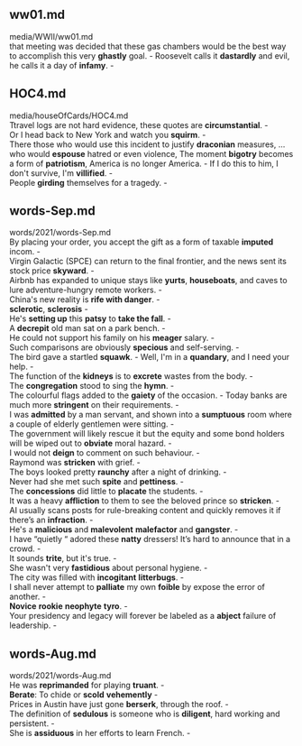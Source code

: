 ## ww01.md ## 
media/WWII/ww01.md  
that meeting was decided that these gas chambers would be the best way to accomplish this very **ghastly** goal. - 
Roosevelt calls it **dastardly** and evil, he calls it a day of **infamy**. -  

## HOC4.md ## 
media/houseOfCards/HOC4.md  
Ttravel logs are not hard evidence, these quotes are **circumstantial**. -  
Or I head back to New York and watch you **squirm**. -  
There those who would use this incident to justify **draconian** measures, ... who would **espouse** hatred or even violence, The moment **bigotry** becomes a form of **patriotism**, America is no longer America. - 
If I do this to him, I don't survive, I'm **villified**. -  
People **girding** themselves for a tragedy. -  

## words-Sep.md ## 
words/2021/words-Sep.md  
By placing your order, you accept the gift as a form of taxable **imputed** incom. -  
Virgin Galactic (SPCE) can return to the final frontier, and the news sent its stock price **skyward**. -  
Airbnb has expanded to unique stays like **yurts**, **houseboats**, and caves to lure adventure-hungry remote workers. -  
China's new reality is **rife with danger**. -  
**sclerotic**, **sclerosis** -  
He's **setting up** this **patsy** to **take the fall**. -  
A **decrepit** old man sat on a park bench. -  
He could not support his family on his **meager** salary. -  
Such comparisons are obviously **specious** and self-serving. -  
The bird gave a startled **squawk**. - 
Well, I'm in a **quandary**, and I need your help. -  
The function of the **kidneys** is to **excrete** wastes from the body. -  
The **congregation** stood to sing the **hymn**. -  
The colourful flags added to the **gaiety** of the occasion. - 
Today banks are much more **stringent** on their requirements. -  
I was **admitted** by a man servant, and shown into a **sumptuous** room where a couple of elderly gentlemen were sitting. -  
The government will likely rescue it but the equity and some bond holders will be wiped out to **obviate** moral hazard. -  
I would not **deign** to comment on such behaviour. -  
Raymond was **stricken** with grief. -  
The boys looked pretty **raunchy** after a night of drinking. -  
Never had she met such **spite** and **pettiness**. -  
The **concessions** did little to **placate** the students. -  
It was a heavy **affliction** to them to see the beloved prince so **stricken**. -  
AI usually scans posts for rule-breaking content and quickly removes it if there’s an **infraction**. -  
He's a **malicious** and **malevolent** **malefactor** and **gangster**. -  
I have “quietly “ adored these **natty** dressers! It’s hard to announce that in a crowd. -  
It sounds **trite**, but it's true. -  
She wasn't very **fastidious** about personal hygiene. -  
The city was filled with **incogitant** **litterbugs**. -  
I shall never attempt to **palliate** my own **foible** by expose the error of another. -  
**Novice** **rookie** **neophyte** **tyro**. -  
Your presidency and legacy will forever be labeled as a **abject** failure of leadership. -  

## words-Aug.md ## 
words/2021/words-Aug.md  
He was **reprimanded** for playing **truant**. -   
**Berate**: To chide or **scold** **vehemently** -  
Prices in Austin have just gone **berserk**, through the roof. -    
The definition of **sedulous** is someone who is **diligent**, hard working and persistent. -  
She is **assiduous** in her efforts to learn French. -  
